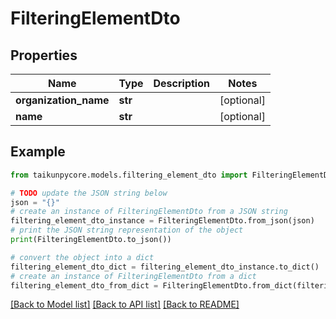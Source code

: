 # FilteringElementDto


## Properties

Name | Type | Description | Notes
------------ | ------------- | ------------- | -------------
**organization_name** | **str** |  | [optional] 
**name** | **str** |  | [optional] 

## Example

```python
from taikunpycore.models.filtering_element_dto import FilteringElementDto

# TODO update the JSON string below
json = "{}"
# create an instance of FilteringElementDto from a JSON string
filtering_element_dto_instance = FilteringElementDto.from_json(json)
# print the JSON string representation of the object
print(FilteringElementDto.to_json())

# convert the object into a dict
filtering_element_dto_dict = filtering_element_dto_instance.to_dict()
# create an instance of FilteringElementDto from a dict
filtering_element_dto_from_dict = FilteringElementDto.from_dict(filtering_element_dto_dict)
```
[[Back to Model list]](../README.md#documentation-for-models) [[Back to API list]](../README.md#documentation-for-api-endpoints) [[Back to README]](../README.md)


